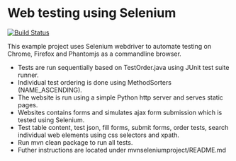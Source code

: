 Web testing using Selenium
==========================
[![Build Status](https://travis-ci.org/snistala/webtesting.png?branch=master)](https://travis-ci.org/snistala/webtesting)

This example project uses Selenium webdriver to automate testing on Chrome, Firefox and Phantomjs as a commandline browser.

* Tests are run sequentially based on TestOrder.java using JUnit test suite runner.
* Individual test ordering is done using MethodSorters (NAME_ASCENDING).
* The website is run using a simple Python http server and serves static pages.
* Websites contains forms and simulates ajax form submission which is tested using Selenium.
* Test table content, test json, fill forms, submit forms, order tests, search individual web elements using css selectors and xpath.
* Run mvn clean package to run all tests.
* Futher instructions are located under mvnseleniumproject/README.md
